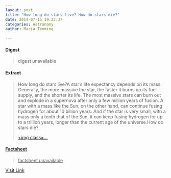 ```yaml
---
layout: post
title: "How long do stars live? How do stars die?"
date: 2014-07-15 19:23:37
categories: Astronomy
author: Maria Temming

---
```



#### Digest
>digest unavailable

#### Extract
>How long do stars live?A star’s life expectancy depends on its mass. Generally, the more massive the star, the faster it burns up its fuel supply, and the shorter its life. The most massive stars can burn out and explode in a supernova after only a few million years of fusion. A star with a mass like the Sun, on the other hand, can continue fusing hydrogen for about 10 billion years. And if the star is very small, with a mass only a tenth that of the Sun, it can keep fusing hydrogen for up to a trillion years, longer than the current age of the universe.How do stars die?<div id="attachment_255425986" style="width: 227px" class="wp-caption alignright"><a href="http://d366w3m5tf0813.cloudfront.net/wp-content/uploads/supernova.jpg"><img class=...

#### Factsheet
>factsheet unavailable

[Visit Link](http://www.skyandtelescope.com/uncategorized/long-stars-live-stars-die/)


